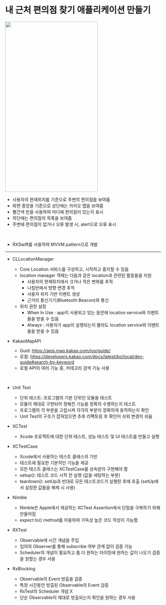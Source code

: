 내 근처 편의점 찾기 애플리케이션 만들기
===========
<img src="https://user-images.githubusercontent.com/55949986/205566056-5d4a26ee-0ceb-4877-a2a9-beff78ed8ff9.gif" width="300" height="550"/>

* 사용자의 현재위치를 기준으로 주변의 편의점을 보여줌
* 화면 중앙을 기준으로 상단에는 카카오 맵을 보여줌
* 빨간색 핀을 사용하여 어디에 편의점이 있는지 표시
* 하단에는 편의점의 목록을 보여줌
* 주변에 편의점이 없거나 오류 발생 시, alert으로 오류 표시
<br>

* RXSwift를 사용하여 MVVM pattern으로 개발

---------------------------------------

* CLLocationManager
  *  Core Location 서비스를 구성하고, 시작하고 중지할 수 있음
  *  location manager 객체는 다음과 같은 location과 관련된 활동들을 지원
     * 사용자의 현재위치에서 크거나 작은 변화를 추적
     * 나침반에서 방향 변경 추적
     * 사용자 위치 기반 이벤트 생성
     * 근거리 통신기기(Bluetooth Beacon)와 통신
  * 위치 권한 설정
    *  When In Use : app이 사용되고 있는 동안에 location service와 이벤트들을 받을 수 있음
    *  Always : 사용자가 app이 실행되는지 몰라도 location service와 이벤트들을 받을 수 있음
  
* KakaoMapAPI
  * Guid: https://apis.map.kakao.com/ios/guide/
  * 로컬: https://developers.kakao.com/docs/latest/ko/local/dev-guide#search-by-keyword
  * 로컬 API의 여러 기능 중, 카테고리 검색 기능 사용
<br>

* Unit Test
  * 단위 테스트: 프로그램의 기본 단위인 모듈을 테스트
  * 모듈이 제대로 구현되어 정해진 기능을 정확히 수행하는지 테스트
  * 프로그램의 각 부분을 고립시켜 각각의 부분이 정확하게 동작하는지 확인
  * Unit Test의 구조가 잡혀있으면 추후 리팩토링 후 확인이 쉬워 변경이 쉬움

* XCTest
  * Xcode 프로젝트에 대한 단위 테스트, 성능 테스트 및 UI 테스트를 만들고 실행

* XCTestCase
  * Xcode에서 사용하는 테스트 클래스의 기반
  * 테스트에 필요한 기본적인 기능을 제공
  * 모든 테스트 클래스는 XCTestCase를 상속받아 구현해야 함
  * setup(): 테스트 코드 시작 전 실행 (값을 세팅하는 부분)
  * teardown(): setUp과 반대로 모든 테스트코드가 실행된 후에 호출 (setUp에서 설정한 값들을 해제 시 사용)

* Nimble
  *  Nimble은 Apple에서 제공하는 XCTest Assertion에서 단점을 극복하기 위해 만들어짐
  *  expect.to() method를 이용하여 가독성 높은 코드 작성이 가능함

* RXTest
  * Observable에 시간 개념을 주입
  * 임의의 Observer를 통해 subscribe 여부 관계 없이 검증 가능
  * Scheduler의 개념이 필요하고 좀 더 원하는 타이밍에 원하는 값이 나오기 검증을 원할는 경우 사용

* RxBlocking
  * Observable의 Event 방출을 검증
  * 특정 시간동안 방출된 Observable의 Event 검증
  * RxTest의 Scheduler 개념 X
  * 단순 Observable이 제대로 방출되는지 확인을 원하는 경우 사용
